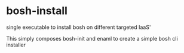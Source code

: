 # bosh-install
single executable to install bosh on different targeted IaaS'


This simply composes bosh-init and enaml to create a simple bosh cli installer
